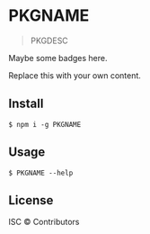 # PKGNAME

> PKGDESC

Maybe some badges here.

Replace this with your own content.

## Install

```console
$ npm i -g PKGNAME
```

## Usage

```console
$ PKGNAME --help
```

## License

ISC © Contributors
